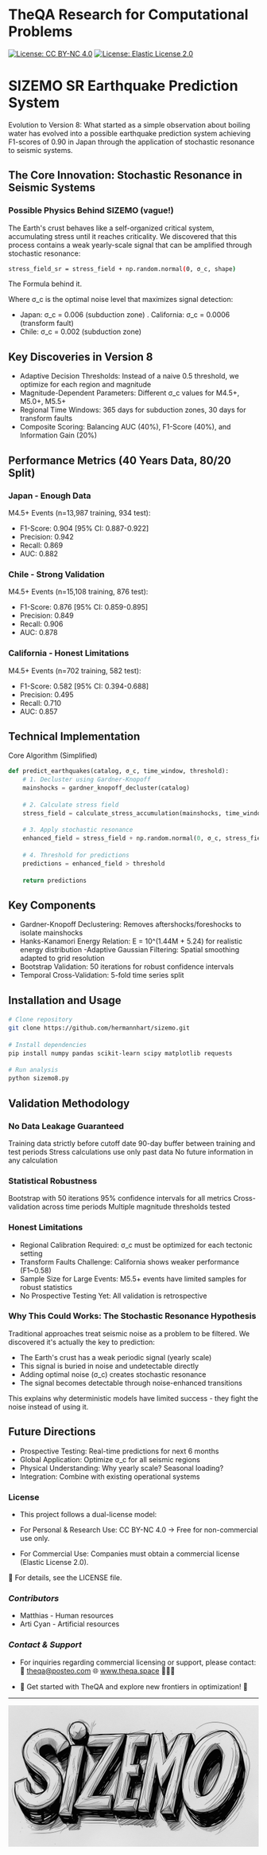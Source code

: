 # TheQA Research for Computational Problems

[![License: CC BY-NC 4.0](https://img.shields.io/badge/License-CC%20BY--NC%204.0-blue.svg)](https://creativecommons.org/licenses/by-nc/4.0/)
[![License: Elastic License 2.0](https://img.shields.io/badge/Commercial%20License-ELv2-orange)](LICENSE-COMMERCIAL.txt)

# SIZEMO SR Earthquake Prediction System

Evolution to Version 8: 
What started as a simple observation about boiling water has evolved into a possible earthquake prediction system achieving F1-scores of 0.90 in Japan through the application of stochastic resonance to seismic systems.

## The Core Innovation: Stochastic Resonance in Seismic Systems
### Possible Physics Behind SIZEMO (vague!)
The Earth's crust behaves like a self-organized critical system, accumulating stress until it reaches criticality. We discovered that this process contains a weak yearly-scale signal that can be amplified through stochastic resonance:
```bash
stress_field_sr = stress_field + np.random.normal(0, σ_c, shape)
```
The Formula behind it.

Where σ_c is the optimal noise level that maximizes signal detection:
- Japan: σ_c = 0.006 (subduction zone)
. California: σ_c = 0.0006 (transform fault)
- Chile: σ_c = 0.002 (subduction zone)

## Key Discoveries in Version 8

- Adaptive Decision Thresholds: Instead of a naive 0.5 threshold, we optimize for each region and magnitude
- Magnitude-Dependent Parameters: Different σ_c values for M4.5+, M5.0+, M5.5+
- Regional Time Windows: 365 days for subduction zones, 30 days for transform faults
- Composite Scoring: Balancing AUC (40%), F1-Score (40%), and Information Gain (20%)

## Performance Metrics (40 Years Data, 80/20 Split)
### Japan - Enough Data
M4.5+ Events (n=13,987 training, 934 test):
- F1-Score: 0.904 [95% CI: 0.887-0.922]
- Precision: 0.942
- Recall: 0.869
- AUC: 0.882

### Chile - Strong Validation
M4.5+ Events (n=15,108 training, 876 test):
- F1-Score: 0.876 [95% CI: 0.859-0.895]
- Precision: 0.849
- Recall: 0.906
- AUC: 0.878

### California - Honest Limitations
M4.5+ Events (n=702 training, 582 test):
- F1-Score: 0.582 [95% CI: 0.394-0.688]
- Precision: 0.495
- Recall: 0.710
- AUC: 0.857

## Technical Implementation
Core Algorithm (Simplified)
```python
def predict_earthquakes(catalog, σ_c, time_window, threshold):
    # 1. Decluster using Gardner-Knopoff
    mainshocks = gardner_knopoff_decluster(catalog)
    
    # 2. Calculate stress field
    stress_field = calculate_stress_accumulation(mainshocks, time_window)
    
    # 3. Apply stochastic resonance
    enhanced_field = stress_field + np.random.normal(0, σ_c, stress_field.shape)
    
    # 4. Threshold for predictions
    predictions = enhanced_field > threshold
    
    return predictions
```

## Key Components

- Gardner-Knopoff Declustering: Removes aftershocks/foreshocks to isolate mainshocks
- Hanks-Kanamori Energy Relation: E = 10^(1.44M + 5.24) for realistic energy distribution
 -Adaptive Gaussian Filtering: Spatial smoothing adapted to grid resolution
- Bootstrap Validation: 50 iterations for robust confidence intervals
- Temporal Cross-Validation: 5-fold time series split

## Installation and Usage
```bash
# Clone repository
git clone https://github.com/hermannhart/sizemo.git

# Install dependencies
pip install numpy pandas scikit-learn scipy matplotlib requests

# Run analysis
python sizemo8.py
```

## Validation Methodology
### No Data Leakage Guaranteed

Training data strictly before cutoff date
90-day buffer between training and test periods
Stress calculations use only past data
No future information in any calculation

### Statistical Robustness

Bootstrap with 50 iterations
95% confidence intervals for all metrics
Cross-validation across time periods
Multiple magnitude thresholds tested

### Honest Limitations

- Regional Calibration Required: σ_c must be optimized for each tectonic setting
- Transform Faults Challenge: California shows weaker performance (F1~0.58)
- Sample Size for Large Events: M5.5+ events have limited samples for robust statistics
- No Prospective Testing Yet: All validation is retrospective

### Why This Could Works: The Stochastic Resonance Hypothesis
Traditional approaches treat seismic noise as a problem to be filtered. We discovered it's actually the key to prediction:

- The Earth's crust has a weak periodic signal (yearly scale)
- This signal is buried in noise and undetectable directly
- Adding optimal noise (σ_c) creates stochastic resonance
- The signal becomes detectable through noise-enhanced transitions

This explains why deterministic models have limited success - they fight the noise instead of using it.

## Future Directions

- Prospective Testing: Real-time predictions for next 6 months
- Global Application: Optimize σ_c for all seismic regions
- Physical Understanding: Why yearly scale? Seasonal loading?
- Integration: Combine with existing operational systems

### **License**
- This project follows a dual-license model:

- For Personal & Research Use: CC BY-NC 4.0 → Free for non-commercial use only.
- For Commercial Use: Companies must obtain a commercial license (Elastic License 2.0).

📜 For details, see the LICENSE file.


### ***Contributors***

- Matthias - Human resources
- Arti Cyan - Artificial  resources


### ***Contact & Support***

- For inquiries regarding commercial licensing or support, please contact:📧 theqa@posteo.com 🌐 www.theqa.space 🚀🚀🚀

- 🚀 Get started with TheQA and explore new frontiers in optimization! 🚀

---
![SIZEMO](https://github.com/hermannhart/sizemo/blob/main/sizemo.jpg)
